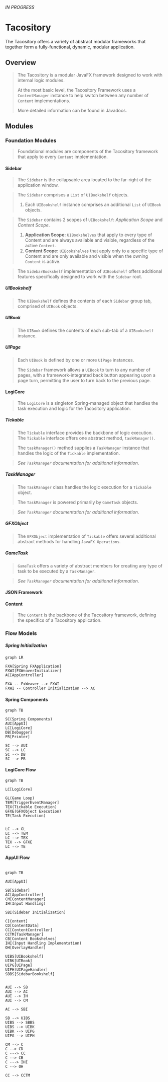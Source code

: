 _IN PROGRESS_

# Tacository

The Tacository offers a variety of abstract modular frameworks that together form a fully-functional, dynamic, modular application.

## Overview

> The Tacository is a modular JavaFX framework designed to work with internal logic modules.
>
> At the most basic level, the Tacository Framework uses a `ContentManager` instance to help switch between any number of `Content` implementations.
>
> More detailed information can be found in Javadocs.

## Modules

### Foundation Modules

> Foundational modules are components of the Tacository framework that apply to every `Content` implementation.

#### Sidebar

> The `Sidebar` is the collapsable area located to the far-right of the application window.

> The `Sidebar` comprises a `List` of `UIBookshelf` objects.
> 1. Each `UIBookshelf` instance comprises an additional `List` of `UIBook` objects.

> The `Sidebar` contains 2 scopes of `UIBookshelf`: _Application Scope_ and _Content Scope_.
> 1. **Application Scope:** `UIBookshelves` that apply to every type of Content and are always available and visible, regardless of the active `Content`.
> 2. **Content Scope:** `UIBookshelves` that apply only to a specific type of Content and are only available and visible when the owning `Content` is active.

> The `SidebarBookshelf` implementation of `UIBookshelf` offers additional features specifically designed to work with the `Sidebar` root.

##### UIBookshelf

> The `UIBookshelf` defines the contents of each `Sidebar` group tab, comprised of `UIBook` objects.

##### UIBook

> The `UIBook` defines the contents of each sub-tab of a `UIBookshelf` instance.

##### UIPage

> Each `UIBook` is defined by one or more `UIPage` instances.
> 
> The `Sidebar` framework allows a `UIBook` to turn to any number of pages, with a framework-integrated back button appearing upon a page turn, permitting the user to turn back to the previous page.

#### LogiCore

> The `LogiCore` is a singleton Spring-managed object that handles the task execution and logic for the Tacository application.

##### Tickable

> The `Tickable` interface provides the backbone of logic execution.  
> The `Tickable` interface offers one abstract method, `taskManager()`.
> 
> The `taskManager()` method supplies a `TaskManager` instance that handles the logic of the `Tickable` implementation.

> _See `TaskManager` documentation for additional information._


##### TaskManager

> The `TaskManager` class handles the logic execution for a `Tickable` object.
> 
> The `TaskManager` is powered primarily by `GameTask` objects.

> _See `TaskManager` documentation for additional information._


##### GFXObject

> The `GFXObject` implementation of `Tickable` offers several additional abstract methods for handling `JavaFX Operations`.


##### GameTask

> `GameTask` offers a variety of abstract members for creating any type of task to be executed by a `TaskManager`.  

> _See `TaskManager` documentation for additional information._


#### JSON Framework




#### Content

> The `Content` is the backbone of the Tacository framework, defining the specifics of a Tacository application.

####  

### Flow Models

##### Spring Initialization

```mermaid
graph LR

FXA[Spring FXApplication]
FXWI[FXWeaverInitializer]
AC[AppController]

FXA -- FxWeaver --> FXWI
FXWI -- Controller Initialization --> AC
```

#### Spring Components

```mermaid
graph TB

SC(Spring Components)
AUI[AppUI]
LC[LogiCore]
DB[Debugger]
PR[Printer]

SC --> AUI
SC --> LC
SC --> DB
SC --> PR

```

#### LogiCore Flow

```mermaid
graph TB

LC[LogiCore]

GL(Game Loop)
TEM[TriggerEventManager]
TEX(Tickable Execution)
GFXE(GFXObject Execution)
TE(Task Execution)


LC --> GL
LC --> TEM
LC --> TEX
TEX --> GFXE
LC --> TE

```

#### AppUI Flow

```mermaid

graph TB

AUI[AppUI]

SB[Sidebar]
AC[AppController]
CM[ContentManager]
IH(Input Handling)

SBI(Sidebar Initialization)

C[Content]
CD[ContentData]
CC[ContentController]
CCTM[TaskManager]
CB[Content Bookshelves]
IHI(Input Handling Implementation)
OH[OverlayHandler]

UIBS[UIBookshelf]
UIBK[UIBook]
UIPG[UIPage]
UIPH[UIPageHandler]
SBBS[SidebarBookshelf]


AUI --> SB
AUI --> AC
AUI --> IH
AUI --> CM

AC --> SBI

SB --> UIBS
UIBS --> SBBS
UIBS --> UIBK
UIBK --> UIPG
UIPG --> UIPH

CM --> C
C --> CD
C ---> CC
C --> CB
C ---> IHI
C --> OH

CC --> CCTM

